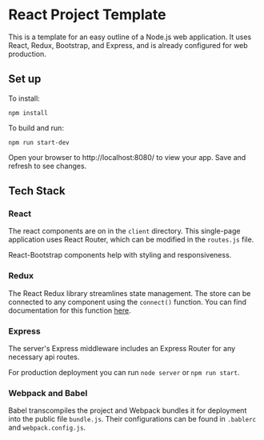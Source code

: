# React Project Template

This is a template for an easy outline of a Node.js web application. It uses React, Redux, Bootstrap, and Express, and is already configured for web production.

## Set up

To install:

```
npm install
```

To build and run:

```
npm run start-dev
```

Open your browser to http://localhost:8080/ to view your app. Save and refresh to see changes.

## Tech Stack

### React

The react components are on in the `client` directory. This single-page application uses React Router, which can be modified in the `routes.js` file.

React-Bootstrap components help with styling and responsiveness.

### Redux

The React Redux library streamlines state management. The store can be connected to any component using the `connect()` function. You can find documentation for this function [here](https://react-redux.js.org/api/connect).

### Express

The server's Express middleware includes an Express Router for any necessary api routes.

For production deployment you can run `node server` or `npm run start`.

### Webpack and Babel

Babel transcompiles the project and Webpack bundles it for deployment into the public file `bundle.js`. Their configurations can be found in `.bablerc` and `webpack.config.js`.
